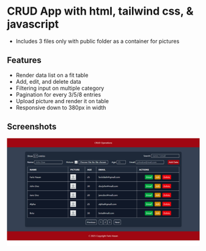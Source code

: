 # CRUD App with html, tailwind css, & javascript
* Includes 3 files only with public folder as a container for pictures
## Features
* Render data list on a fit table
* Add, edit, and delete data
* Filtering input on multiple category
* Pagination for every 3/5/8 entries
* Upload picture and render it on table
* Responsive down to 380px in width
## Screenshots
![pic](screenshots/ss.png)